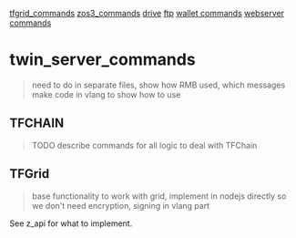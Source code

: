 
[tfgrid_commands](./tfgrid_commands.md)
[zos3_commands](./zos3_commands.md)
[drive](./drive_commands.md)
[ftp](./ftp_commands.md)
[wallet commands](./wallet_commands.md)
[webserver commands](./webserver_commands.md)


# twin_server_commands

> need to do in separate files, show how RMB used, which messages
> make code in vlang to show how to use

## TFCHAIN

> TODO describe commands for all logic to deal with TFChain

## TFGrid

> base functionality to work with grid, implement in nodejs directly so we don't need encryption, signing in vlang part

See z_api for what to implement.



